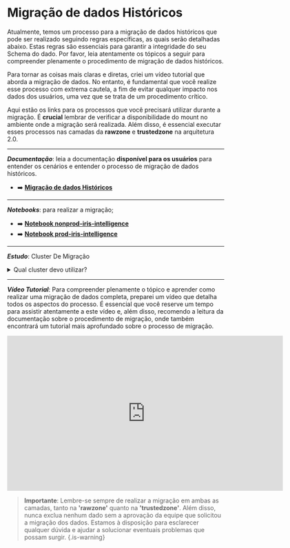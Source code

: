 # Migração de dados Históricos

Atualmente, temos um processo para a migração de dados históricos que pode ser realizado seguindo regras específicas, as quais serão detalhadas abaixo. Estas regras são essenciais para garantir a integridade do seu Schema do dado. Por favor, leia atentamente os tópicos a seguir para compreender plenamente o procedimento de migração de dados históricos.

Para tornar as coisas mais claras e diretas, criei um vídeo tutorial que aborda a migração de dados. No entanto, é fundamental que você realize esse processo com extrema cautela, a fim de evitar qualquer impacto nos dados dos usuários, uma vez que se trata de um procedimento crítico.

Aqui estão os links para os processos que você precisará utilizar durante a migração. É **crucial** lembrar de verificar a disponibilidade do mount no ambiente onde a migração será realizada. Além disso, é essencial executar esses processos nas camadas da **rawzone** e **trustedzone** na arquitetura 2.0.

---
***Documentação***: leia a documentação **disponível para os usuários** para entender os cenários e entender o processo de migração de dados históricos.

- ➡️ [**Migração de dados Históricos**](https://iris.ambev.com.br/pt-br/data-ingestion/arq2-0/how-to/migracao-dados-historicos)

---

***Notebooks***: para realizar a migração;

- ➡️ [**Notebook nonprod-iris-intelligence**](https://adb-5055431857639398.18.azuredatabricks.net/?o=5055431857639398#folder/3188030616045265)
- ➡️ [**Notebook prod-iris-intelligence**](https://adb-8362622574829379.19.azuredatabricks.net/browse/folders/1715177193492712?o=8362622574829379#)

---

***Estudo***: Cluster De Migração

<details>
<summary>Qual cluster devo utilizar?</summary>
A máquina mais apropria que eu aconselho a ser utilizada é a maquina da família ‘Série E`, no caso a 'Standard_E8as_v4’'. Pois a migração vai ser a junção de diversos gigas de dados.
A família de máquinas virtuais "E"  é projetada para cargas de trabalho intensivas em CPU e é conhecida por oferecer um equilíbrio sólido entre CPU, memória e armazenamento. Ela pode ser adequada em várias situações;
8 vCPUs: Isso pode ser adequado para processar operações em paralelo e acelerar as tarefas de migração, especialmente se o processo de migração for paralelizável.
64 GB de memória: Uma quantidade razoável de memória, que pode ser benéfica para processamento eficiente, principalmente se as operações envolverem transformações ou agregações complexas nos dados.
Armazenamento SSD: As instâncias da série "E" geralmente usam discos SSD, o que é vantajoso para operações de leitura e gravação mais rápidas, que são frequentemente envolvidas em migrações de dados.

Acredito que no primeiro momento podemos manter a família “E”, mas se começarmos enfrentar dificuldades ou lentidão, podemos tentar utilizar a família de máquinas virtuais "Série D" (Geral Uso Balanceado). Essa família oferece um equilíbrio entre CPU, memória e armazenamento, o que pode ser também adequado para tarefas de migração de dados.

A questão do ambiente, aconselho utilizar dbw-nonprod-iris-intelligence/dbw-prod-iris-intelligence, para trabalhar na questão de migração, criando um cluster próprio para a tarefa de migração, único ponto que fica, é que devemos ter os Mounts criados para fazer a busca no dado informado pelo usuário, acredito que em nonprod-iris-intelligence, não temos o Mount criado para a rawzone, que seria necessário também, efetuar a migração tanto de dev, quanto de Prod!

**Obs:** Ainda não foi criado nenhum cluster ou mounts para migração, acredito que isso ficara para ser criado no primeiro processo de migração, junto com os mounts da brewzone, quando tiverem prontos. Para não ter retrabalho.

Especificações Standard_E8as_v4: https://azureprice.net/vm/Standard_E8as_v4 

</details>

---

***Vídeo Tutorial***: Para compreender plenamente o tópico e aprender como realizar uma migração de dados completa, preparei um vídeo que detalha todos os aspectos do processo. É essencial que você reserve um tempo para assistir atentamente a este vídeo e, além disso, recomendo a leitura da documentação sobre o procedimento de migração, onde também encontrará um tutorial mais aprofundado sobre o processo de migração.

<iframe src="https://anheuserbuschinbev.sharepoint.com/sites/irisplatform/_layouts/15/embed.aspx?UniqueId=47d20699-7f66-49cb-985e-9754559d6dc1&embed=%7B%22ust%22%3Atrue%2C%22hv%22%3A%22CopyEmbedCode%22%7D&referrer=StreamWebApp&referrerScenario=EmbedDialog.Create" width="640" height="360" frameborder="0" scrolling="no" allowfullscreen title="Migracao Card Operacao.mp4"></iframe>


> **Importante**: Lembre-se sempre de realizar a migração em ambas as camadas, tanto na **'rawzone'** quanto na **'trustedzone'**. Além disso, nunca exclua nenhum dado sem a aprovação da equipe que solicitou a migração dos dados. Estamos à disposição para esclarecer qualquer dúvida e ajudar a solucionar eventuais problemas que possam surgir.
{.is-warning}